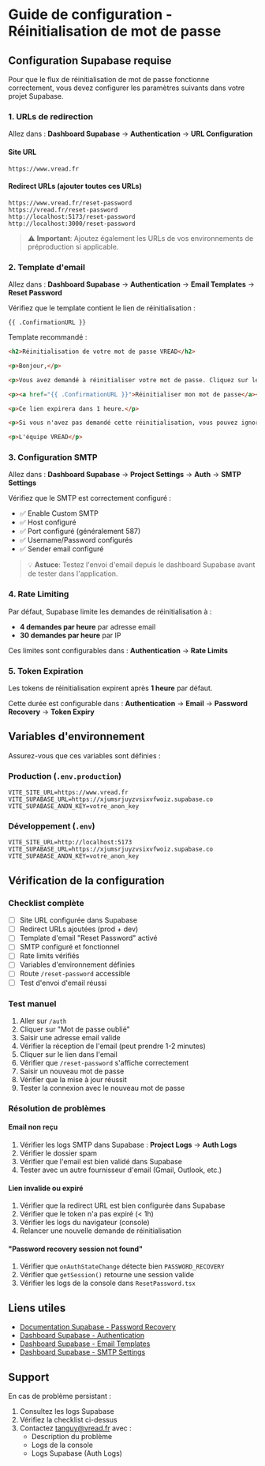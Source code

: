 # Guide de configuration - Réinitialisation de mot de passe

## Configuration Supabase requise

Pour que le flux de réinitialisation de mot de passe fonctionne correctement, vous devez configurer les paramètres suivants dans votre projet Supabase.

### 1. URLs de redirection

Allez dans : **Dashboard Supabase** → **Authentication** → **URL Configuration**

#### Site URL
```
https://www.vread.fr
```

#### Redirect URLs (ajouter toutes ces URLs)
```
https://www.vread.fr/reset-password
https://vread.fr/reset-password
http://localhost:5173/reset-password
http://localhost:3000/reset-password
```

> ⚠️ **Important**: Ajoutez également les URLs de vos environnements de préproduction si applicable.

### 2. Template d'email

Allez dans : **Dashboard Supabase** → **Authentication** → **Email Templates** → **Reset Password**

Vérifiez que le template contient le lien de réinitialisation :
```
{{ .ConfirmationURL }}
```

Template recommandé :
```html
<h2>Réinitialisation de votre mot de passe VREAD</h2>

<p>Bonjour,</p>

<p>Vous avez demandé à réinitialiser votre mot de passe. Cliquez sur le lien ci-dessous pour continuer :</p>

<p><a href="{{ .ConfirmationURL }}">Réinitialiser mon mot de passe</a></p>

<p>Ce lien expirera dans 1 heure.</p>

<p>Si vous n'avez pas demandé cette réinitialisation, vous pouvez ignorer cet email.</p>

<p>L'équipe VREAD</p>
```

### 3. Configuration SMTP

Allez dans : **Dashboard Supabase** → **Project Settings** → **Auth** → **SMTP Settings**

Vérifiez que le SMTP est correctement configuré :
- ✅ Enable Custom SMTP
- ✅ Host configuré
- ✅ Port configuré (généralement 587)
- ✅ Username/Password configurés
- ✅ Sender email configuré

> 💡 **Astuce**: Testez l'envoi d'email depuis le dashboard Supabase avant de tester dans l'application.

### 4. Rate Limiting

Par défaut, Supabase limite les demandes de réinitialisation à :
- **4 demandes par heure** par adresse email
- **30 demandes par heure** par IP

Ces limites sont configurables dans : **Authentication** → **Rate Limits**

### 5. Token Expiration

Les tokens de réinitialisation expirent après **1 heure** par défaut.

Cette durée est configurable dans : **Authentication** → **Email** → **Password Recovery** → **Token Expiry**

## Variables d'environnement

Assurez-vous que ces variables sont définies :

### Production (`.env.production`)
```env
VITE_SITE_URL=https://www.vread.fr
VITE_SUPABASE_URL=https://xjumsrjuyzvsixvfwoiz.supabase.co
VITE_SUPABASE_ANON_KEY=votre_anon_key
```

### Développement (`.env`)
```env
VITE_SITE_URL=http://localhost:5173
VITE_SUPABASE_URL=https://xjumsrjuyzvsixvfwoiz.supabase.co
VITE_SUPABASE_ANON_KEY=votre_anon_key
```

## Vérification de la configuration

### Checklist complète

- [ ] Site URL configurée dans Supabase
- [ ] Redirect URLs ajoutées (prod + dev)
- [ ] Template d'email "Reset Password" activé
- [ ] SMTP configuré et fonctionnel
- [ ] Rate limits vérifiés
- [ ] Variables d'environnement définies
- [ ] Route `/reset-password` accessible
- [ ] Test d'envoi d'email réussi

### Test manuel

1. Aller sur `/auth`
2. Cliquer sur "Mot de passe oublié"
3. Saisir une adresse email valide
4. Vérifier la réception de l'email (peut prendre 1-2 minutes)
5. Cliquer sur le lien dans l'email
6. Vérifier que `/reset-password` s'affiche correctement
7. Saisir un nouveau mot de passe
8. Vérifier que la mise à jour réussit
9. Tester la connexion avec le nouveau mot de passe

### Résolution de problèmes

#### Email non reçu
1. Vérifier les logs SMTP dans Supabase : **Project Logs** → **Auth Logs**
2. Vérifier le dossier spam
3. Vérifier que l'email est bien validé dans Supabase
4. Tester avec un autre fournisseur d'email (Gmail, Outlook, etc.)

#### Lien invalide ou expiré
1. Vérifier que la redirect URL est bien configurée dans Supabase
2. Vérifier que le token n'a pas expiré (< 1h)
3. Vérifier les logs du navigateur (console)
4. Relancer une nouvelle demande de réinitialisation

#### "Password recovery session not found"
1. Vérifier que `onAuthStateChange` détecte bien `PASSWORD_RECOVERY`
2. Vérifier que `getSession()` retourne une session valide
3. Vérifier les logs de la console dans `ResetPassword.tsx`

## Liens utiles

- [Documentation Supabase - Password Recovery](https://supabase.com/docs/guides/auth/auth-password-reset)
- [Dashboard Supabase - Authentication](https://supabase.com/dashboard/project/xjumsrjuyzvsixvfwoiz/auth/users)
- [Dashboard Supabase - Email Templates](https://supabase.com/dashboard/project/xjumsrjuyzvsixvfwoiz/auth/templates)
- [Dashboard Supabase - SMTP Settings](https://supabase.com/dashboard/project/xjumsrjuyzvsixvfwoiz/settings/auth)

## Support

En cas de problème persistant :
1. Consultez les logs Supabase
2. Vérifiez la checklist ci-dessus
3. Contactez tanguy@vread.fr avec :
   - Description du problème
   - Logs de la console
   - Logs Supabase (Auth Logs)
